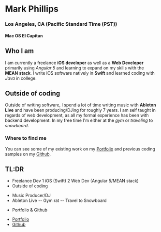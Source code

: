 # Mark Phillips
### Los Angeles, CA (Pacific Standard Time (PST))
#### Mac OS El Capitan

## Who I am

I am currently a freelance **iOS developer** as well as a **Web** **Developer** primarily using *Angular* *5* and learning to expand on my
skills with the **MEAN** **stack**. I write iOS software natively in **Swift** and learned coding with *Java* in college.

## Outside of coding

Outside of writing software, I spend a lot of time writing music with **Ableton** **Live** and have been producing/DJing for roughly 7 years.
I am self taught in regards of web development, as all my formal experience has been with backend development.
In my free time I'm either at the *gym* or *traveling* to *snowboard*.

### Where to find me

You can see some of my existing work on my [Portfolio](http://phillstack.com/) and previous coding samples on my [Github](http://www.github.com/mphill05).

## TL:DR
* Freelance Dev
1 iOS (Swift)
2 Web Dev (Angular 5/MEAN stack)
* Outside of coding
- Music Producer/DJ
- Ableton Live
-- Gym rat
-- Travel to Snowboard
* Portfolio & Github
- [Portfolio](http://phillstack.com/)
- [Github](http://www.github.com/mphill05)

